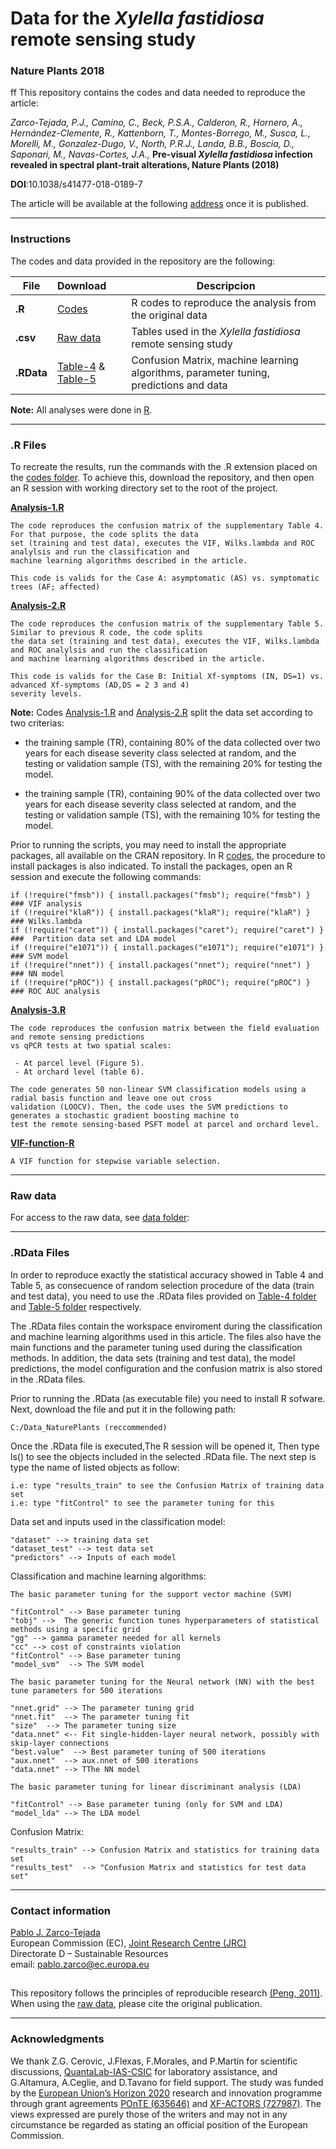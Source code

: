 
# Data for the <i>Xylella fastidiosa</i> remote sensing study
### Nature Plants 2018 
ff
This repository contains the codes and data needed to reproduce the article:

*Zarco-Tejada, P.J., Camino, C., Beck, P.S.A., Calderon, R., Hornero, A., Hernández-Clemente, R., Kattenborn, T., Montes-Borrego, M., Susca, L., Morelli, M., Gonzalez-Dugo, V., North, P.R.J., Landa, B.B., Boscia, D., Saponari, M., Navas-Cortes, J.A.,* <b>Pre-visual <i>Xylella fastidiosa</i> infection revealed in spectral plant-trait alterations, Nature Plants (2018)</b>

<b>DOI</b>:10.1038/s41477-018-0189-7

The article will be available at the following [address](https://www.nature.com/nplants/) once it is published.
___

### Instructions

The codes and data provided in the repository are the following:
 
| File | Download | Descripcion |
| ------------- |:-----------------| -----|
| **.R** | [Codes](https://github.com/Quantalab/Xf-NPlants-2018/tree/master/codes) | R codes to reproduce the analysis from the original data |
| **.csv** | [Raw data](https://github.com/Quantalab/Xf-NPlants-2018/tree/master/data) | Tables used in the <i>Xylella fastidiosa</i> remote sensing study|
| **.RData** | [Table-4](https://github.com/Quantalab/Xf-NPlants-2018/tree/master/Table-4) & [Table-5](https://github.com/Quantalab/Xf-NPlants-2018/tree/master/Table-5) | Confusion Matrix, machine learning algorithms, parameter tuning, predictions and data|

<b>Note:</b> All analyses were done in [R](https://cran.r-project.org/). 
___

### .R Files 

To recreate the results, run the commands with the .R extension placed on the [codes folder](https://github.com/Quantalab/Xf-NPlants-2018/tree/master/codes). To achieve this, download the repository, and then open an R session with working directory set to the root of the project.

<b>[Analysis-1.R](https://github.com/Quantalab/Xf-NPlants-2018/blob/master/codes/Analysis1.R) </b>
<br/> 
```
The code reproduces the confusion matrix of the supplementary Table 4. For that purpose, the code splits the data 
set (training and test data), executes the VIF, Wilks.lambda and ROC analylsis and run the classification and
machine learning algorithms described in the article.

This code is valids for the Case A: asymptomatic (AS) vs. symptomatic trees (AF; affected)
```
<b>[Analysis-2.R](https://github.com/Quantalab/Xf-NPlants-2018/blob/master/codes/Analysis2.R) </b><br/>

```
The code reproduces the confusion matrix of the supplementary Table 5. Similar to previous R code, the code splits
the data set (training and test data), executes the VIF, Wilks.lambda and ROC analylsis and run the classification 
and machine learning algorithms described in the article.

This code is valids for the Case B: Initial Xf-symptoms (IN, DS=1) vs. advanced Xf-symptoms (AD,DS = 2 3 and 4) 
severity levels. 
```
<b>Note:</b> Codes [Analysis-1.R](https://github.com/Quantalab/Xf-NPlants-2018/blob/master/codes/Analysis1.R) and [Analysis-2.R](https://github.com/Quantalab/Xf-NPlants-2018/blob/master/codes/Analysis2.R) split the data set according to two criterias:
<br>
 - the training sample (TR), containing 80% of the data collected over two years for each disease severity class selected at random, and the testing or validation sample (TS), with the remaining 20% for testing  the model.

 - the training sample (TR), containing 90% of the data collected over two years for each disease severity class selected at random, and the testing or validation sample (TS), with the remaining 10% for testing  the model.
 
Prior to running the scripts, you may need to install the appropriate packages, all available on the CRAN repository. In R [codes](https://github.com/Quantalab/Xf-NPlants-2018/tree/master/codes), the procedure to install packages is also indicated. To install the packages, open an R session and execute the following commands:
 
```
if (!require("fmsb")) { install.packages("fmsb"); require("fmsb") }  ### VIF analysis
if (!require("klaR")) { install.packages("klaR"); require("klaR") }  ### Wilks.lambda
if (!require("caret")) { install.packages("caret"); require("caret") }  ###  Partition data set and LDA model 
if (!require("e1071")) { install.packages("e1071"); require("e1071") }  ### SVM model
if (!require("nnet")) { install.packages("nnet"); require("nnet") }  ### NN model
if (!require("pROC")) { install.packages("pROC"); require("pROC") }  ### ROC AUC analysis
```
<b>[Analysis-3.R](https://github.com/Quantalab/Xf-NPlants-2018/blob/master/codes/Analysis3.R)</b><br/>
```
The code reproduces the confusion matrix between the field evaluation and remote sensing predictions 
vs qPCR tests at two spatial scales:

 - At parcel level (Figure 5).
 - At orchard level (table 6).
 
The code generates 50 non-linear SVM classification models using a radial basis function and leave one out cross 
validation (LOOCV). Then, the code uses the SVM predictions to generates a stochastic gradient boosting machine to 
test the remote sensing-based PSFT model at parcel and orchard level. 
```
<b>[ VIF-function-R](https://github.com/Quantalab/Xf-NPlants-2018/blob/master/codes/vif_function.r)</b><br/>
```
A VIF function for stepwise variable selection.

```
___

### Raw data

For access to the raw data, see [data folder](https://github.com/Quantalab/Xf-NPlants-2018/tree/master/data):</b>
___

### .RData Files

In order to reproduce exactly the statistical accuracy showed in Table 4 and Table 5, as consecuence of random selection procedure of the data (train and test data), you need to use the .RData files provided on [Table-4 folder](https://github.com/Quantalab/Xf-NPlants-2018/tree/master/Table-4) and [Table-5 folder](https://github.com/Quantalab/Xf-NPlants-2018/tree/master/Table-5) respectively. 

The .RData files contain the workspace enviroment during the classification and machine learning algorithms used in this article. The files also have the main functions and the parameter tuning used during the classification methods. In addition, the data sets (training and test data), the model predictions, the model configuration and the confusion matrix is also stored in the .RData files.

Prior to running the .RData (as executable file)  you need to install R sofware. Next, download the file and put it in the following path:
```
C:/Data_NaturePlants (reccommended)
```
Once the .RData file is executed,The R session will be opened it, Then type ls() to see the objects included in the selected .RData file. The next step is type the name of listed objects as follow:

````
i.e: type "results_train" to see the Confusion Matrix of training data set
i.e: type "fitControl" to see the parameter tuning for this
````
Data set and inputs used in the classification model:
````
"dataset" --> training data set
"dataset_test" --> test data set
"predictors" --> Inputs of each model
````
Classification and machine learning algorithms:
````
The basic parameter tuning for the support vector machine (SVM)

"fitControl" --> Base parameter tuning
"tobj" -->  The generic function tunes hyperparameters of statistical methods using a specific grid
"gg" --> gamma parameter needed for all kernels
"cc" --> cost of constraints violation
"fitControl" --> Base parameter tuning
"model_svm"  --> The SVM model

The basic parameter tuning for the Neural network (NN) with the best tune parameters for 500 iterations

"nnet.grid" --> The parameter tuning grid
"nnet.fit"  --> The parameter tuning fit
"size"  --> The parameter tuning size
"data.nnet" <-- Fit single-hidden-layer neural network, possibly with skip-layer connections
"best.value"  --> Best parameter tuning of 500 iterations
"aux.nnet"  --> aux.nnet of 500 iterations
"data.nnet" --> TThe NN model

The basic parameter tuning for linear discriminant analysis (LDA)

"fitControl" --> Base parameter tuning (only for SVM and LDA)
"model_lda" --> The LDA model
````
Confusion Matrix:
````
"results_train" --> Confusion Matrix and statistics for training data set
"results_test"  --> "Confusion Matrix and statistics for test data set"
````
___

### Contact information

[Pablo J. Zarco-Tejada](https://ec.europa.eu/jrc/en/person/pablo-zarco-tejada)
<br>European Commission (EC), [Joint Research Centre (JRC)](https://ec.europa.eu/jrc/en)
<br>Directorate D – Sustainable Resources
<br>email: pablo.zarco@ec.europa.eu

## 
This repository follows the principles of reproducible research [(Peng, 2011)](http://science.sciencemag.org/content/334/6060/1226).
When using the [raw data](https://github.com/Quantalab/Xf-NPlants-2018/tree/master/Data), please cite the original publication.

___

### Acknowledgments

We thank Z.G. Cerovic, J.Flexas, F.Morales, and P.Martín for scientific discussions, [QuantaLab-IAS-CSIC](http://quantalab.ias.csic.es/) for laboratory assistance, and G.Altamura, A.Ceglie, and D.Tavano for field support. The study was funded by the [European Union’s Horizon 2020](https://ec.europa.eu/programmes/horizon2020/) research and innovation programme through grant agreements [POnTE (635646)](https://www.ponteproject.eu/about/overview/) and [XF-ACTORS (727987)](http://www.xfactorsproject.eu/). The views expressed are purely those of the writers and may not in any circumstance be regarded as stating an official position of the European Commission.

